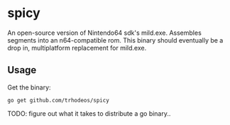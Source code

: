 # spicy

An open-source version of Nintendo64 sdk's mild.exe. Assembles segments into an
n64-compatible rom. This binary should eventually be a drop in, multiplatform
replacement for mild.exe.

## Usage
Get the binary:

```shell
go get github.com/trhodeos/spicy
```

TODO: figure out what it takes to distribute a go binary..

